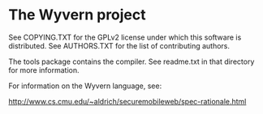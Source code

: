 The Wyvern project
==================


See COPYING.TXT for the GPLv2 license under which this software is distributed.
See AUTHORS.TXT for the list of contributing authors.

The tools package contains the compiler.  See readme.txt in that directory for
more information.

For information on the Wyvern language, see:

http://www.cs.cmu.edu/~aldrich/securemobileweb/spec-rationale.html
